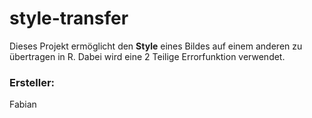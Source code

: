 # style-transfer

Dieses Projekt ermöglicht den **Style** eines Bildes auf einem anderen zu übertragen in R. Dabei wird eine 2 Teilige Errorfunktion verwendet.

### Ersteller:
Fabian
